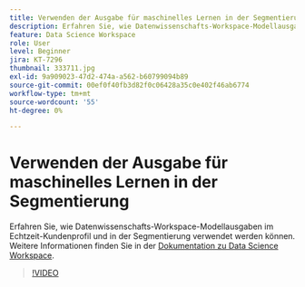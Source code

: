 ```yaml
---
title: Verwenden der Ausgabe für maschinelles Lernen in der Segmentierung
description: Erfahren Sie, wie Datenwissenschafts-Workspace-Modellausgaben im Echtzeit-Kundenprofil und in der Segmentierung verwendet werden können.
feature: Data Science Workspace
role: User
level: Beginner
jira: KT-7296
thumbnail: 333711.jpg
exl-id: 9a909023-47d2-474a-a562-b60799094b89
source-git-commit: 00ef0f40fb3d82f0c06428a35c0e402f46ab6774
workflow-type: tm+mt
source-wordcount: '55'
ht-degree: 0%

---
```


# Verwenden der Ausgabe für maschinelles Lernen in der Segmentierung

Erfahren Sie, wie Datenwissenschafts-Workspace-Modellausgaben im Echtzeit-Kundenprofil und in der Segmentierung verwendet werden können. Weitere Informationen finden Sie in der [Dokumentation zu Data Science Workspace](https://experienceleague.adobe.com/docs/experience-platform/data-science-workspace/home.html).

>[!VIDEO](https://video.tv.adobe.com/v/333711)

